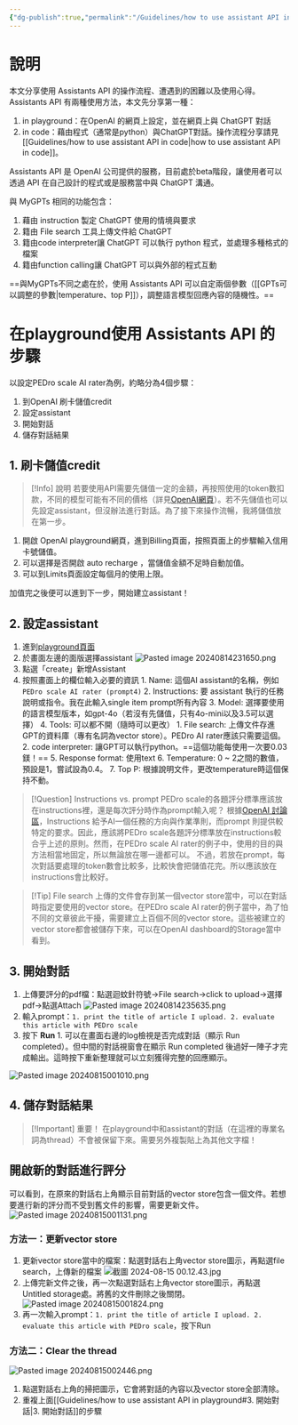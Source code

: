 ```yaml
---
{"dg-publish":true,"permalink":"/Guidelines/how to use assistant API in playground/","title":"如何使用assistant API (in playground)","tags":["chatgpt","ai","LLMAI","coding"],"created":"2024-08-14T22:26","updated":"2024-09-08T16:31"}
---
```



# 說明

本文分享使用 Assistants API 的操作流程、遭遇到的困難以及使用心得。 Assistants API 有兩種使用方法，本文先分享第一種：

1. in playground：在OpenAI 的網頁上設定，並在網頁上與 ChatGPT 對話
2. in code：藉由程式（通常是python）與ChatGPT對話。操作流程分享請見[[Guidelines/how to use assistant API in code\|how to use assistant API in code]]。

Assistants API 是 OpenAI 公司提供的服務，目前處於beta階段，讓使用者可以透過 API 在自己設計的程式或是服務當中與 ChatGPT 溝通。

與 MyGPTs 相同的功能包含：

1. 藉由 instruction 製定 ChatGPT 使用的情境與要求
2. 籍由 File search 工具上傳文件給 ChatGPT
3. 籍由code interpreter讓  ChatGPT 可以執行 python 程式，並處理多種格式的檔案
4. 籍由function calling讓  ChatGPT 可以與外部的程式互動

==與MyGPTs不同之處在於，使用 Assistants API 可以自定兩個參數（[[GPTs可以調整的參數\|temperature、top P]]），調整語言模型回應內容的隨機性。==

# 在playground使用 Assistants API 的步驟

以設定PEDro scale AI rater為例，約略分為4個步驟：

1. 到OpenAI 刷卡儲值credit
2. 設定assistant
3. 開始對話
4. 儲存對話結果

## 1. 刷卡儲值credit

> [!Info] 說明
> 若要使用API需要先儲值一定的金額，再按照使用的token數扣款，不同的模型可能有不同的價格（詳見[OpenAI網頁](https://openai.com/api/pricing/)）。若不先儲值也可以先設定assistant，但沒辦法進行對話。為了接下來操作流暢，我將儲值放在第一步。

1. 開啟 OpenAI playground網頁，進到Billing頁面，按照頁面上的步驟輸入信用卡號儲值。
2. 可以選擇是否開啟 auto recharge ，當儲值金額不足時自動加值。
3. 可以到Limits頁面設定每個月的使用上限。

加值完之後便可以進到下一步，開始建立assistant！

## 2. 設定assistant

1. 進到[playground頁面](https://platform.openai.com/playground/chat)
2. 於畫面左邊的面版選擇assistant
		![Pasted image 20240814231650.png](/img/user/Guidelines/Pasted%20image%2020240814231650.png)
3. 點選「create」新增Assistant
4. 按照畫面上的欄位輸入必要的資訊
		1. Name: 這個AI assistant的名稱，例如`PEDro scale AI rater (prompt4)`
		2. Instructions: 要 assistant 執行的任務說明或指令。我在此輸入single item prompt所有內容
		3. Model: 選擇要使用的語言模型版本，如gpt-4o（若沒有先儲值，只有4o-mini以及3.5可以選擇）
		4. Tools: 可以都不開（隨時可以更改）
				1. File search: 上傳文件存進GPT的資料庫（專有名詞為vector store）。PEDro AI rater應該只需要這個。
				2. code interpreter: 讓GPT可以執行python。==這個功能每使用一次要0.03鎂！==
		5. Response format: 使用text
		6. Temperature: 0 ~ 2之間的數值，預設是1，嘗試設為0.4。
		7. Top P: 根據說明文件，更改temperature時這個保持不動。

> [!Question] Instructions vs. prompt
> PEDro scale的各題評分標準應該放在instructions裡，還是每次評分時作為prompt輸入呢？
> 根據[OpenAI 討論區](https://community.openai.com/t/what-are-the-differences-between-instructions-and-the-instructed-prompts/831441)，Instructions 給予AI一個任務的方向與作業準則，而prompt 則提供較特定的要求。因此，應該將PEDro scale各題評分標準放在instructions較合乎上述的原則。然而，在PEDro scale AI rater的例子中，使用的目的與方法相當地固定，所以無論放在哪一邊都可以。
> 不過，若放在prompt，每次對話要處理的token數會比較多，比較快會把儲值花完。所以應該放在instructions會比較好。

> [!Tip] File search
> 上傳的文件會存到某一個vector store當中，可以在對話時指定要使用的vector store。在PEDro scale AI rater的例子當中，為了怕不同的文章彼此干擾，需要建立上百個不同的vector store。這些被建立的vector store都會被儲存下來，可以在OpenAI dashboard的Storage當中看到。

## 3. 開始對話

1. 上傳要評分的pdf檔：點選迴蚊針符號→File search→click to upload→選擇pdf→點選Attach
		![Pasted image 20240814235635.png](/img/user/Guidelines/Pasted%20image%2020240814235635.png)
2. 輸入prompt：`1. print the title of article I upload. 2. evaluate this article with PEDro scale`
3. 按下 **Run**
		1. 可以在畫面右邊的log檢視是否完成對話（顯示 Run completed）。但中間的對話視窗會在顯示 Run completed 後過好一陣子才完成輸出。這時按下重新整理就可以立刻獲得完整的回應顯示。

![Pasted image 20240815001010.png](/img/user/Guidelines/Pasted%20image%2020240815001010.png)

## 4. 儲存對話結果

> [!Important] 重要！
> 在playground中和assistant的對話（在這裡的專業名詞為thread）不會被保留下來。需要另外複製貼上為其他文字檔！

## 開啟新的對話進行評分

可以看到，在原來的對話右上角顯示目前對話的vector store包含一個文件。若想要進行新的評分而不受到舊文件的影響，需要更新文件。
![Pasted image 20240815001131.png](/img/user/Guidelines/Pasted%20image%2020240815001131.png)

### 方法一：更新vector store

1. 更新vector store當中的檔案：點選對話右上角vector store圖示，再點選file search，上傳新的檔案
		![截圖 2024-08-15 00.12.43.jpg](/img/user/Guidelines/%E6%88%AA%E5%9C%96%202024-08-15%2000.12.43.jpg)
2. 上傳完新文件之後，再一次點選對話右上角vector store圖示，再點選Untitled storage處。將舊的文件刪除之後關閉。
		![Pasted image 20240815001824.png](/img/user/Guidelines/Pasted%20image%2020240815001824.png)
3. 再一次輸入prompt：`1. print the title of article I upload. 2. evaluate this article with PEDro scale`，按下Run

### 方法二：Clear the thread

![Pasted image 20240815002446.png](/img/user/Guidelines/Pasted%20image%2020240815002446.png)

1. 點選對話右上角的掃把圖示，它會將對話的內容以及vector store全部清除。
2. 重複上面[[Guidelines/how to use assistant API in playground#3. 開始對話\|3. 開始對話]]的步驟
